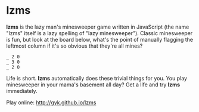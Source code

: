 lzms
====

**lzms** is the lazy man's minesweeper game written in JavaScript (the name "lzms" 
itself is a lazy spelling of "lazy minesweeper"). Classic minesweeper is fun, but 
look at the board below, what's the point of manually flagging the leftmost column 
if it's so obvious that they're all mines?

```
_ 2 0
_ 3 0
_ 2 0
```

Life is short. **lzms** automatically does these trivial things for you. You 
play minesweeper in your mama's basement all day? Get a life and try **lzms** 
immediately.

Play online: http://gyk.github.io/lzms
